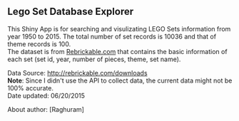 ## Lego Set Database Explorer  

This Shiny App is for searching and visulizating LEGO Sets information from year 1950 to 2015. The total number of set records is 10036 and that of theme records is 100.  
The dataset is from [Rebrickable.com](http://rebrickable.com/) that contains the basic information of each set (set id, year, number of pieces, theme, set name).  

Data Source: http://rebrickable.com/downloads  
**Note**: Since I didn't use the API to collect data, the current data might not be 100% accurate.  
Date updated: 06/20/2015  

About author: [Raghuram]    